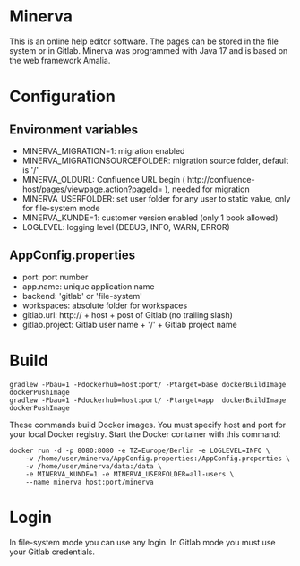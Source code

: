 # Minerva

This is an online help editor software. The pages can be stored in the file system or in Gitlab.
Minerva was programmed with Java 17 and is based on the web framework Amalia.

# Configuration

## Environment variables

- MINERVA_MIGRATION=1: migration enabled
- MINERVA_MIGRATIONSOURCEFOLDER: migration source folder, default is '/'
- MINERVA_OLDURL: Confluence URL begin ( http://confluence-host/pages/viewpage.action?pageId= ), needed for migration
- MINERVA_USERFOLDER: set user folder for any user to static value, only for file-system mode
- MINERVA_KUNDE=1: customer version enabled (only 1 book allowed)
- LOGLEVEL: logging level (DEBUG, INFO, WARN, ERROR)

## AppConfig.properties

- port: port number
- app.name: unique application name
- backend: 'gitlab' or 'file-system'
- workspaces: absolute folder for workspaces
- gitlab.url: http:// + host + post of Gitlab (no trailing slash)
- gitlab.project: Gitlab user name + '/' + Gitlab project name

# Build

    gradlew -Pbau=1 -Pdockerhub=host:port/ -Ptarget=base dockerBuildImage dockerPushImage
    gradlew -Pbau=1 -Pdockerhub=host:port/ -Ptarget=app  dockerBuildImage dockerPushImage

These commands build Docker images. You must specify host and port for your local Docker registry.
Start the Docker container with this command:

    docker run -d -p 8080:8080 -e TZ=Europe/Berlin -e LOGLEVEL=INFO \
        -v /home/user/minerva/AppConfig.properties:/AppConfig.properties \
        -v /home/user/minerva/data:/data \
        -e MINERVA_KUNDE=1 -e MINERVA_USERFOLDER=all-users \
        --name minerva host:port/minerva

# Login

In file-system mode you can use any login. In Gitlab mode you must use your Gitlab credentials.
